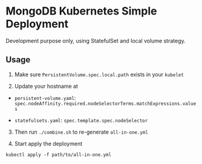 # MongoDB Kubernetes Simple Deployment

Development purpose only,
using StatefulSet and local volume strategy.

## Usage

1. Make sure `PersistentVolume.spec.local.path` exists in your `kubelet`

2. Update your hostname at

- `persistent-volume.yaml`: `spec.nodeAffinity.required.nodeSelectorTerms.matchExpressions.values`

- `statefulsets.yaml`: `spec.template.spec.nodeSelector`

3. Then run `./combine.sh` to re-generate `all-in-one.yml`

4. Start apply the deployment

```
kubectl apply -f path/to/all-in-one.yml
```